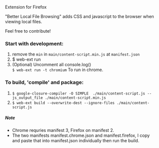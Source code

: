 Extension for Firefox

"Better Local File Browsing" adds CSS and javascript to the browser when viewing local files.

Feel free to contribute!

### Start with development:  
 1. remove the `min` in `main/content-script.min.js` at `manifest.json`   
 2. $ web-ext run     
 3. (Optional) Uncomment all console.log()     
 `$ web-ext run -t chromium`  To run in chrome.   
### To build, 'compile' and package:  
 1. `$ google-closure-compiler -O SIMPLE  ./main/content-script.js --js_output_file ./main/content-script.min.js`   
 2. `$ web-ext build --overwrite-dest --ignore-files ./main/content-script.js`                   


##### Note
- Chrome requries manifest 3, Firefox on manifest 2.   
- The two manifests manifest.chrome.json and manifest.firefox, I copy and paste that into manifest.json individually then run the build.
